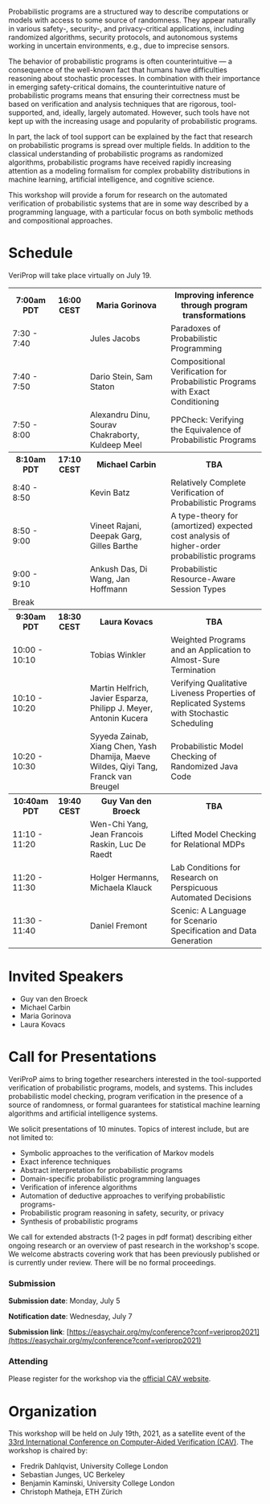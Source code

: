 Probabilistic programs are a structured way to describe computations or models with access to some source of randomness. They appear naturally in various safety-, security-, and privacy-critical applications, including randomized algorithms, security protocols, and autonomous systems working in uncertain environments, e.g., due to imprecise sensors. 

The behavior of probabilistic programs is often counterintuitive — a consequence of the well-known fact that humans have difficulties reasoning about stochastic processes. In combination with their importance in emerging safety-critical domains, the counterintuitive nature of probabilistic programs means that ensuring their correctness must be based on verification and analysis techniques that are rigorous, tool-supported, and, ideally, largely automated. However, such tools have not kept up with the increasing usage and popularity of probabilistic programs.

In part, the lack of tool support can be explained by the fact that research on probabilistic programs is spread over multiple fields. In addition to the classical understanding of probabilistic programs as randomized algorithms, probabilistic programs have received rapidly increasing attention as a modeling formalism for complex probability distributions in machine learning, artificial intelligence, and cognitive science.

This workshop will provide a forum for research on the automated verification of probabilistic systems that are in some way described by a programming language, with a particular focus on both symbolic methods and compositional approaches.

# Schedule

VeriProp will take place virtually on July 19.

<table>
  <tr>
   <th>7:00am PDT
   </th>
   <th>16:00 CEST
   </th>
   <th> Maria Gorinova
   </th>
   <th>Improving inference through program transformations 
   </th>
  </tr>
  <tr>
   <td>7:30 - 7:40
   </td>
   <td>
   </td>
   <td>Jules Jacobs
   </td>
   <td>Paradoxes of Probabilistic Programming
   </td>
  </tr>
  <tr>
   <td>7:40 - 7:50
   </td>
   <td>
   </td>
   <td>Dario Stein, Sam Staton
   </td>
   <td>Compositional Verification for Probabilistic Programs with Exact Conditioning
   </td>
  </tr>
  <tr>
   <td>7:50 - 8:00
   </td>
   <td>
   </td>
   <td>Alexandru Dinu, Sourav Chakraborty, Kuldeep Meel
   </td>
   <td>PPCheck: Verifying the Equivalence of Probabilistic Programs
   </td>
  </tr>
  <tr>
   <th>8:10am PDT
   </th>
   <th>17:10 CEST
   </th>
   <th>Michael Carbin
   </th>
   <th>TBA
   </th>
  </tr>
  <tr>
   <td>8:40 - 8:50
   </td>
   <td>
   </td>
   <td>Kevin Batz
   </td>
   <td>Relatively Complete Verification of Probabilistic Programs
   </td>
  </tr>
  <tr>
   <td>8:50 - 9:00
   </td>
   <td>
   </td>
   <td>Vineet Rajani, Deepak Garg, Gilles Barthe
   </td>
   <td>A type-theory for (amortized) expected cost analysis of higher-order probabilistic programs
   </td>
  </tr>
  <tr>
   <td>9:00 - 9:10
   </td>
   <td>
   </td>
   <td>Ankush Das, Di Wang, Jan Hoffmann
   </td>
   <td>Probabilistic Resource-Aware Session Types
   </td>
  </tr>
  <tr>
        <td>Break</td>
    <td></td>
    <td></td>
    <td></td>
  </tr>
  <tr>
   <th>9:30am PDT
   </th>
   <th>18:30 CEST
   </th>
   <th>Laura Kovacs
   </th>
   <th>
     TBA
   </th>
  </tr>
  <tr>
   <td>10:00 - 10:10
   </td>
   <td>
   </td>
   <td>Tobias Winkler
   </td>
   <td>Weighted Programs and an Application to Almost-Sure Termination
   </td>
  </tr>
  <tr>
   <td>10:10 - 10:20
   </td>
   <td>
   </td>
   <td>Martin Helfrich, Javier Esparza, Philipp J. Meyer, Antonin Kucera
   </td>
   <td>Verifying Qualitative Liveness Properties of Replicated Systems with Stochastic Scheduling
   </td>
  </tr>
  <tr>
   <td>10:20 - 10:30
   </td>
   <td>
   </td>
   <td>Syyeda Zainab, Xiang Chen, Yash Dhamija, Maeve Wildes, Qiyi Tang, Franck van Breugel
   </td>
   <td>Probabilistic Model Checking of Randomized Java Code
   </td>
  </tr>
  <tr>
   <th>10:40am PDT
   </th>
   <th>19:40 CEST
   </th>
   <th>Guy Van den Broeck
   </th>
   <th>TBA
   </th>
  </tr>
  <tr>
   <td>11:10 - 11:20
   </td>
   <td>
   </td>
   <td>Wen-Chi  Yang, Jean Francois Raskin, Luc De Raedt
   </td>
   <td>Lifted Model Checking for Relational MDPs
   </td>
  </tr>
  <tr>
   <td>11:20 - 11:30
   </td>
   <td>
   </td>
   <td>Holger Hermanns, Michaela Klauck
   </td>
   <td>Lab Conditions for Research on Perspicuous Automated Decisions
   </td>
  </tr>
  <tr>
   <td>11:30 - 11:40
   </td>
   <td>
   </td>
   <td>Daniel Fremont
   </td>
   <td>Scenic: A Language for Scenario Specification and Data Generation
   </td>
  </tr>
</table>



# Invited Speakers

* Guy van den Broeck
* Michael Carbin
* Maria Gorinova
* Laura Kovacs

# Call for Presentations

VeriProP aims to bring together researchers interested in the tool-supported verification of probabilistic programs, models, and systems. This includes probabilistic model checking, program verification in the presence of a source of randomness, or formal guarantees for statistical machine learning algorithms and artificial intelligence systems.

We solicit presentations of 10 minutes. Topics of interest include, but are not limited to:

- Symbolic approaches to the verification of Markov models
- Exact inference techniques
- Abstract interpretation for probabilistic programs
- Domain-specific probabilistic programming languages
- Verification of inference algorithms
- Automation of deductive approaches to verifying probabilistic programs-
- Probabilistic program reasoning in safety, security, or privacy
- Synthesis of probabilistic programs

We call for extended abstracts (1-2 pages in pdf format) describing either ongoing research or an overview of past research in the workshop's scope.
We welcome abstracts covering work that has been previously published or is currently under review. There will be no formal proceedings.

### Submission

**Submission date**: Monday, July 5

**Notification date**: Wednesday, July 7

**Submission link**: [https://easychair.org/my/conference?conf=veriprop2021](https://easychair.org/my/conference?conf=veriprop2021)

### Attending

Please register for the workshop via the [official CAV website](http://i-cav.org/2021/attending/).

# Organization

This workshop will be held on July 19th, 2021, as a satellite event of the [33rd International Conference on Computer-Aided Verification (CAV)](http://i-cav.org/2021/). The workshop is chaired by:

- Fredrik Dahlqvist, University College London
- Sebastian Junges, UC Berkeley
- Benjamin Kaminski, University College London
- Christoph Matheja, ETH Zürich



